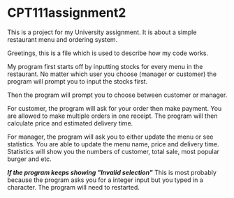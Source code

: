 # CPT111assignment2
This is a project for my University assignment. It is about a simple restaurant menu and ordering system.

Greetings, this is a file which is used to describe how my code works.

My program first starts off by inputting stocks for every menu in the restaurant.
No matter which user you choose (manager or customer) the program will prompt you
to input the stocks first.

Then the program will prompt you to choose between customer or manager.

For customer, the program will ask for your order then make payment.
You are allowed to make multiple orders in one receipt.
The program will then calculate price and estimated delivery time.

For manager, the program will ask you to either update the menu or see statistics.
You are able to update the menu name, price and delivery time.
Statistics will show you the numbers of customer, total sale, most popular burger
and etc.

***If the program keeps showing "Invalid selection"***
This is most probably because the program asks you for a integer input but you
typed in a character. The program will need to restarted.
